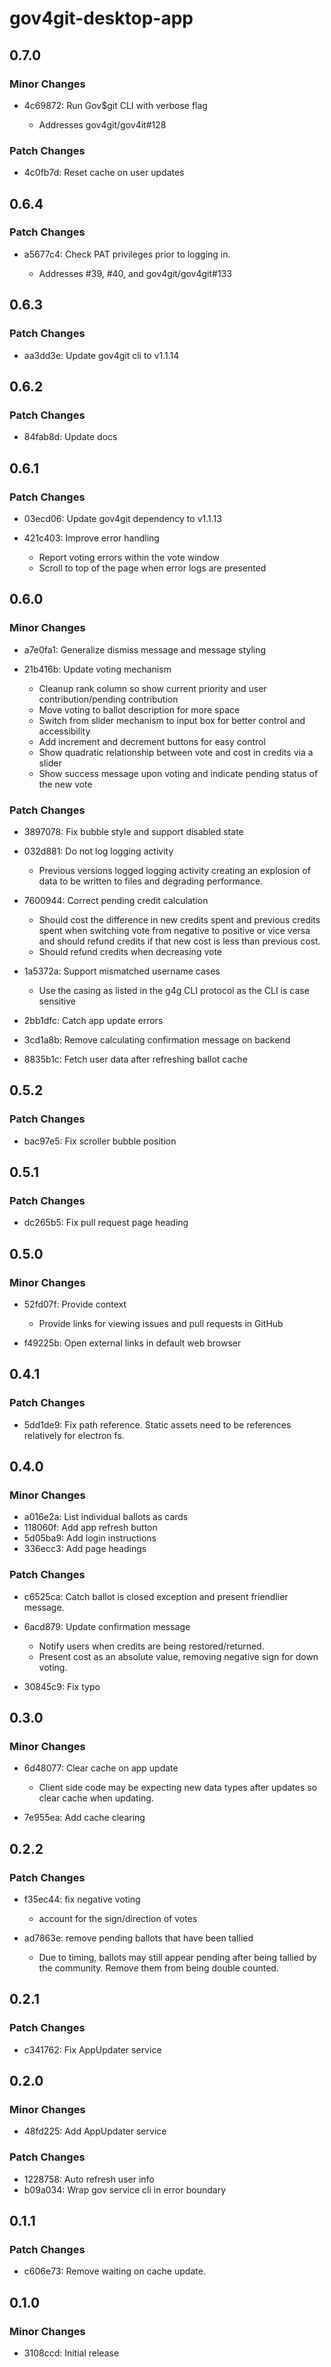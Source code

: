 # gov4git-desktop-app

## 0.7.0

### Minor Changes

- 4c69872: Run Gov$git CLI with verbose flag

  - Addresses gov4git/gov4it#128

### Patch Changes

- 4c0fb7d: Reset cache on user updates

## 0.6.4

### Patch Changes

- a5677c4: Check PAT privileges prior to logging in.

  - Addresses #39, #40, and gov4git/gov4git#133

## 0.6.3

### Patch Changes

- aa3dd3e: Update gov4git cli to v1.1.14

## 0.6.2

### Patch Changes

- 84fab8d: Update docs

## 0.6.1

### Patch Changes

- 03ecd06: Update gov4git dependency to v1.1.13
- 421c403: Improve error handling

  - Report voting errors within the vote window
  - Scroll to top of the page when error logs are presented

## 0.6.0

### Minor Changes

- a7e0fa1: Generalize dismiss message and message styling
- 21b416b: Update voting mechanism

  - Cleanup rank column so show current priority
    and user contribution/pending contribution
  - Move voting to ballot description for more space
  - Switch from slider mechanism to input box for better
    control and accessibility
  - Add increment and decrement buttons for easy control
  - Show quadratic relationship between vote and cost
    in credits via a slider
  - Show success message upon voting and indicate
    pending status of the new vote

### Patch Changes

- 3897078: Fix bubble style and support disabled state
- 032d881: Do not log logging activity

  - Previous versions logged logging activity
    creating an explosion of data to be written to files
    and degrading performance.

- 7600944: Correct pending credit calculation

  - Should cost the difference in new credits spent
    and previous credits spent when switching vote from
    negative to positive or vice versa and should
    refund credits if that new cost is less than
    previous cost.
  - Should refund credits when decreasing vote

- 1a5372a: Support mismatched username cases

  - Use the casing as listed in the g4g CLI
    protocol as the CLI is case sensitive

- 2bb1dfc: Catch app update errors
- 3cd1a8b: Remove calculating confirmation message on backend
- 8835b1c: Fetch user data after refreshing ballot cache

## 0.5.2

### Patch Changes

- bac97e5: Fix scroller bubble position

## 0.5.1

### Patch Changes

- dc265b5: Fix pull request page heading

## 0.5.0

### Minor Changes

- 52fd07f: Provide context

  - Provide links for viewing issues and pull requests in GitHub

- f49225b: Open external links in default web browser

## 0.4.1

### Patch Changes

- 5dd1de9: Fix path reference. Static assets need to be references relatively for electron fs.

## 0.4.0

### Minor Changes

- a016e2a: List individual ballots as cards
- 118060f: Add app refresh button
- 5d05ba9: Add login instructions
- 336ecc3: Add page headings

### Patch Changes

- c6525ca: Catch ballot is closed exception and present friendlier message.
- 6acd879: Update confirmation message

  - Notify users when credits are being restored/returned.
  - Present cost as an absolute value, removing negative sign
    for down voting.

- 30845c9: Fix typo

## 0.3.0

### Minor Changes

- 6d48077: Clear cache on app update

  - Client side code may be expecting new data
    types after updates so clear cache when updating.

- 7e955ea: Add cache clearing

## 0.2.2

### Patch Changes

- f35ec44: fix negative voting

  - account for the sign/direction of votes

- ad7863e: remove pending ballots that have been tallied

  - Due to timing, ballots may still appear pending after
    being tallied by the community. Remove them from being double
    counted.

## 0.2.1

### Patch Changes

- c341762: Fix AppUpdater service

## 0.2.0

### Minor Changes

- 48fd225: Add AppUpdater service

### Patch Changes

- 1228758: Auto refresh user info
- b09a034: Wrap gov service cli in error boundary

## 0.1.1

### Patch Changes

- c606e73: Remove waiting on cache update.

## 0.1.0

### Minor Changes

- 3108ccd: Initial release
